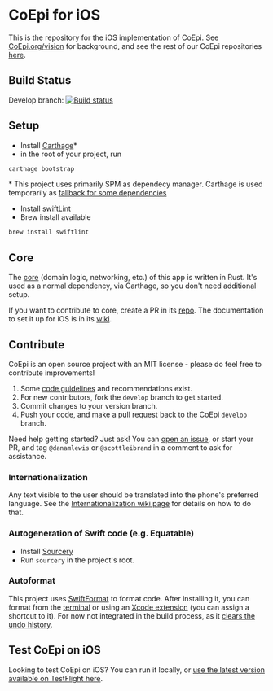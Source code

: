 # CoEpi for iOS

This is the repository for the iOS implementation of CoEpi. See [CoEpi.org/vision](https://www.coepi.org/vision.html) for background, and see the rest of our CoEpi repositories [here](https://github.com/Co-Epi). 

## Build Status

Develop branch: [![Build status](https://build.appcenter.ms/v0.1/apps/d7359ba7-b4c3-4827-854f-a7c16628b2fe/branches/develop/badge)](https://appcenter.ms/users/scottleibrand/apps/CoEpi-iOS/build/branches/develop)

## Setup

- Install [Carthage](https://github.com/Carthage/Carthage)*
- in the root of your project, run
```ruby
carthage bootstrap
```
\* This project uses primarily SPM as dependecy manager. Carthage is used temporarily as [fallback for some dependencies](https://github.com/Co-Epi/app-ios/wiki/Architecture) 

- Install [swiftLint](https://github.com/realm/SwiftLint/releases)
- Brew install available
``` ruby
brew install swiftlint
```

## Core

The [core](https://github.com/Co-Epi/app-backend-rust) (domain logic, networking, etc.) of this app is written in Rust. It's used as a normal dependency, via Carthage, so you don't need additional setup.

If you want to contribute to core, create a PR in its [repo](https://github.com/Co-Epi/app-backend-rust). The documentation to set it up for iOS is in its [wiki](https://github.com/Co-Epi/app-backend-rust/wiki/Building-library-for-iOS).

## Contribute

CoEpi is an open source project with an MIT license - please do feel free to contribute improvements!

1. Some [code guidelines](https://github.com/Co-Epi/app-ios/wiki/Code-guidelines) and recommendations exist.
2. For new contributors, fork the `develop` branch to get started.
3. Commit changes to your version branch. 
4. Push your code, and make a pull request back to the CoEpi `develop` branch. 

Need help getting started? Just ask! You can [open an issue](https://github.com/Co-Epi/app-ios/issues/new/choose), or start your PR, and tag `@danamlewis` or `@scottleibrand` in a comment to ask for assistance.

### Internationalization

Any text visible to the user should be translated into the phone's preferred language.
See the [Internationalization wiki page](https://github.com/Co-Epi/app-ios/wiki/Internationalization) for details on how to do that.

### Autogeneration of Swift code (e.g. Equatable)

- Install [Sourcery](https://github.com/krzysztofzablocki/Sourcery#installation)
- Run `sourcery` in the project's root.

### Autoformat

This project uses [SwiftFormat](https://github.com/nicklockwood/SwiftFormat) to format code. After installing it, you can format from the [terminal](https://github.com/nicklockwood/SwiftFormat#command-line-tool) or using an [Xcode extension](https://github.com/nicklockwood/SwiftFormat#xcode-source-editor-extension) (you can assign a shortcut to it). For now not integrated in the build process, as it [clears the undo history](https://github.com/nicklockwood/SwiftFormat#xcode-build-phase). 

## Test CoEpi on iOS

Looking to test CoEpi on iOS? You can run it locally, or [use the latest version available on TestFlight here](https://bit.ly/CoEpiTestFlightiOS).
